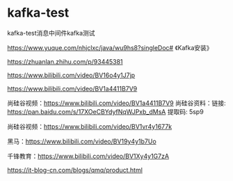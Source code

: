 # kafka-test

kafka-test消息中间件kafka测试


https://www.yuque.com/nhjclxc/java/wu9hs8?singleDoc# 《Kafka安装》

https://zhuanlan.zhihu.com/p/93445381

https://www.bilibili.com/video/BV16o4y1J7jp

https://www.bilibili.com/video/BV1a4411B7V9


尚硅谷视频：https://www.bilibili.com/video/BV1a4411B7V9
尚硅谷资料：链接: https://pan.baidu.com/s/17XOeCBYdyfNqWJPxb_dMsA 提取码: 5sp9


尚硅谷视频：https://www.bilibili.com/video/BV1vr4y1677k

黑马：https://www.bilibili.com/video/BV19y4y1b7Uo


千锋教育：https://www.bilibili.com/video/BV1Xy4y1G7zA


https://it-blog-cn.com/blogs/qmq/product.html